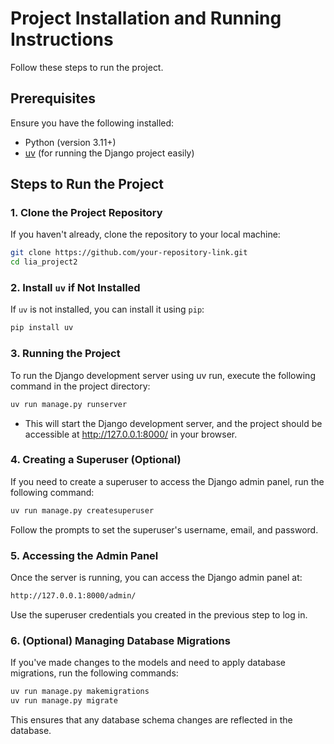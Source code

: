 # Project Installation and Running Instructions

Follow these steps to run the project.

## Prerequisites

Ensure you have the following installed:

- Python (version 3.11+)
- [uv](https://github.com/lyz-code/uv) (for running the Django project easily)

## Steps to Run the Project

### 1. Clone the Project Repository

If you haven't already, clone the repository to your local machine:

```bash
git clone https://github.com/your-repository-link.git
cd lia_project2
```

### 2. Install `uv` if Not Installed

If `uv` is not installed, you can install it using `pip`:

```bash
pip install uv
```

### 3. Running the Project

To run the Django development server using uv run, execute the following command in the project directory:

```bash
uv run manage.py runserver
```

- This will start the Django development server, and the project should be accessible at http://127.0.0.1:8000/ in your browser.

### 4. Creating a Superuser (Optional)

If you need to create a superuser to access the Django admin panel, run the following command:

```bash
uv run manage.py createsuperuser
```

Follow the prompts to set the superuser's username, email, and password.

### 5. Accessing the Admin Panel

Once the server is running, you can access the Django admin panel at:

```bash
http://127.0.0.1:8000/admin/
```

Use the superuser credentials you created in the previous step to log in.

### 6. (Optional) Managing Database Migrations

If you've made changes to the models and need to apply database migrations, run the following commands:

```bash
uv run manage.py makemigrations
uv run manage.py migrate
```

This ensures that any database schema changes are reflected in the database.
